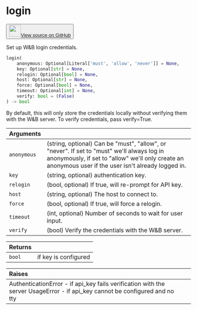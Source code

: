 # login

<p><button style={{display: 'flex', alignItems: 'center', backgroundColor: 'white', border: '1px solid #ddd', padding: '10px', borderRadius: '6px', cursor: 'pointer', boxShadow: '0 2px 3px rgba(0,0,0,0.1)', transition: 'all 0.3s'}}><a href='https://www.github.com/wandb/wandb/tree/v0.16.5/wandb/sdk/wandb_login.py#L46-L103' style={{fontSize: '1.2em', display: 'flex', alignItems: 'center'}}><img src='https://github.githubassets.com/images/modules/logos_page/GitHub-Mark.png' height='32px' width='32px' style={{marginRight: '10px'}}/>View source on GitHub</a></button></p>


Set up W&B login credentials.

```python
login(
    anonymous: Optional[Literal['must', 'allow', 'never']] = None,
    key: Optional[str] = None,
    relogin: Optional[bool] = None,
    host: Optional[str] = None,
    force: Optional[bool] = None,
    timeout: Optional[int] = None,
    verify: bool = (False)
) -> bool
```

By default, this will only store the credentials locally without
verifying them with the W&B server. To verify credentials, pass
verify=True.

| Arguments |  |
| :--- | :--- |
|  `anonymous` |  (string, optional) Can be "must", "allow", or "never". If set to "must" we'll always log in anonymously, if set to "allow" we'll only create an anonymous user if the user isn't already logged in. |
|  `key` |  (string, optional) authentication key. |
|  `relogin` |  (bool, optional) If true, will re-prompt for API key. |
|  `host` |  (string, optional) The host to connect to. |
|  `force` |  (bool, optional) If true, will force a relogin. |
|  `timeout` |  (int, optional) Number of seconds to wait for user input. |
|  `verify` |  (bool) Verify the credentials with the W&B server. |

| Returns |  |
| :--- | :--- |
|  `bool` |  if key is configured |

| Raises |  |
| :--- | :--- |
|  AuthenticationError - if api_key fails verification with the server UsageError - if api_key cannot be configured and no tty |
